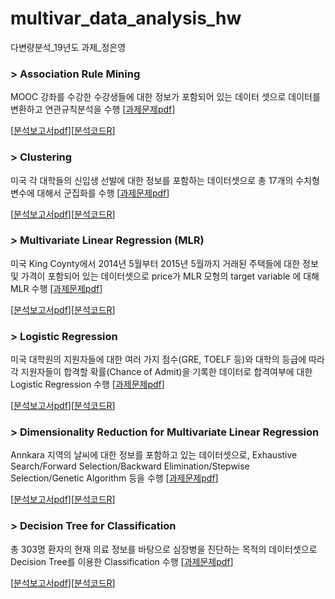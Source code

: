 # multivar_data_analysis_hw
다변량분석_19년도 과제_정은영

### > Association Rule Mining
MOOC 강좌를 수강한 수강생들에 대한 정보가 포함되어 있는 데이터 셋으로 데이터를 변환하고 연관규칙분석을 수행  [[과제문제pdf](Association_Rule_Mining/Assignment_1.pdf)]  
  
[[분석보고서pdf](Association_Rule_Mining/Association_Rule_Mining.pdf)][[분석코드R](Association_Rule_Mining/Association_Rule_Mining.R)]

### > Clustering
미국 각 대학들의 신입생 선발에 대한 정보를 포함하는 데이터셋으로 총 17개의 수치형 변수에 대해서 군집화를 수행  [[과제문제pdf](Clustering/Assignment_2.pdf)]  
  
[[분석보고서pdf](Clustering/Clustering.pdf)][[분석코드R](Clustering/Clustering.R)]

### > Multivariate Linear Regression (MLR) 
미국 King Coynty에서 2014년 5월부터 2015년 5월까지 거래된 주택들에 대한 정보 및 가격이 포함되어 있는 데이터셋으로 price가 MLR 모형의 target variable 에 대해 MLR 수행  [[과제문제pdf](Mulitple_Linear_Regression/Assignment_3.pdf)]  
  
[[분석보고서pdf](Mulitple_Linear_Regression/Multiple_Linear_Regression.pdf)][[분석코드R](Mulitple_Linear_Regression/Multiple_Linear_Regression.R)]

### > Logistic Regression
미국 대학원의 지원자들에 대한 여러 가지 점수(GRE, TOELF 등)와 대학의 등급에 따라 각 지원자들이 합격할 확률(Chance of Admit)을 기록한 데이터로 합격여부에 대한 Logistic Regression 수행  [[과제문제pdf](Logistic_Regression/Assignment_4.pdf)]  
  
[[분석보고서pdf](Logistic_Regression/Logistic_Regression.pdf)][[분석코드R](Logistic_Regression/Logistic_Regression.R)]

### > Dimensionality Reduction for Multivariate Linear Regression
Annkara 지역의 날씨에 대한 정보를 포함하고 있는 데이터셋으로, Exhaustive Search/Forward Selection/Backward Elimination/Stepwise Selection/Genetic Algorithm 등을 수행  [[과제문제pdf](Dimensionality_Reduction/Assignment_5.pdf)]  
  
[[분석보고서pdf](Dimensionality_Reduction/Dimensionality_Reduction.pdf)][[분석코드R](Dimensionality_Reduction/Dimensionality_Reduction.R)]

### > Decision Tree for Classification
총 303명 환자의 현재 의료 정보를 바탕으로 심장병을 진단하는 목적의 데이터셋으로 Decision Tree를 이용한 Classification 수행  [[과제문제pdf](Decision_Tree/Assignment_6.pdf)]  
  
[[분석보고서pdf](Decision_Tree/Decision_Tree.pdf)][[분석코드R](Decision_Tree/Decision_Tree.R)]
